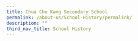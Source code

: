 ```yaml
---
title: Chua Chu Kang Secondary School
permalink: /about-us/School-History/permalink/
description: ""
third_nav_title: School History
---
```

